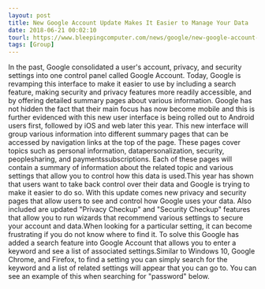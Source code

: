 ```yaml
---
layout: post
title: New Google Account Update Makes It Easier to Manage Your Data
date: 2018-06-21 00:02:10
tourl: https://www.bleepingcomputer.com/news/google/new-google-account-update-makes-it-easier-to-manage-your-data/
tags: [Group]
---
```

In the past, Google consolidated a user's account, privacy, and security settings into one control panel called Google Account. Today, Google is revamping this interface to make it easier to use by including a search feature, making security and privacy features more readily accessible, and by offering detailed summary pages about various information. Google has not hidden the fact that their main focus has now become mobile and this is further evidenced with this new user interface is being rolled out to Android users first, followed by iOS and web later this year. This new interface will group various information into different summary pages that can be accessed by navigation links at the top of the page. These pages cover topics such as personal information, datapersonalization, security, peoplesharing, and paymentssubscriptions. Each of these pages will contain a summary of information about the related topic and various settings that allow you to control how this data is used.This year has shown that users want to take back control over their data and Google is trying to make it easier to do so. With this update comes new privacy and security pages that allow users to see and control how Google uses your data. Also included are updated "Privacy Checkup" and "Security Checkup" features that allow you to run wizards that recommend various settings to secure your account and data.When looking for a particular setting, it can become frustrating if you do not know where to find it. To solve this Google has added a search feature into Google Account that allows you to enter a keyword and see a list of associated settings.Similar to Windows 10, Google Chrome, and Firefox, to find a setting you can simply search for the keyword and a list of related settings will appear that you can go to. You can see an example of this when searching for "password" below.
